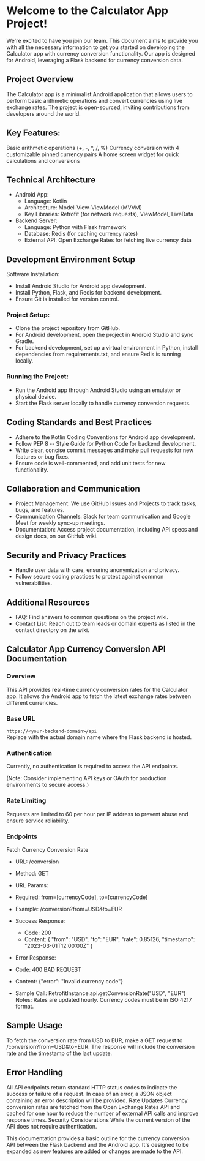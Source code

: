 # Welcome to the Calculator App Project!

We're excited to have you join our team. This document aims to provide you with all the necessary information to get you started on developing the Calculator app with currency conversion functionality. Our app is designed for Android, leveraging a Flask backend for currency conversion data.
## Project Overview
The Calculator app is a minimalist Android application that allows users to perform basic arithmetic operations and convert currencies using live exchange rates. The project is open-sourced, inviting contributions from developers around the world.
## Key Features:
Basic arithmetic operations (+, -, *, /, %)
Currency conversion with 4 customizable pinned currency pairs
A home screen widget for quick calculations and conversions
## Technical Architecture
- Android App:
  - Language: Kotlin
  - Architecture: Model-View-ViewModel (MVVM)
  - Key Libraries: Retrofit (for network requests), ViewModel, LiveData
- Backend Server:
  - Language: Python with Flask framework
  - Database: Redis (for caching currency rates)
  - External API: Open Exchange Rates for fetching live currency data
## Development Environment Setup
Software Installation:
- Install Android Studio for Android app development.
- Install Python, Flask, and Redis for backend development.
- Ensure Git is installed for version control.
### Project Setup:
- Clone the project repository from GitHub.
- For Android development, open the project in Android Studio and sync Gradle.
- For backend development, set up a virtual environment in Python, install dependencies from requirements.txt, and ensure Redis is running locally.
### Running the Project:
- Run the Android app through Android Studio using an emulator or physical device.
- Start the Flask server locally to handle currency conversion requests.
## Coding Standards and Best Practices
- Adhere to the Kotlin Coding Conventions for Android app development.
- Follow PEP 8 -- Style Guide for Python Code for backend development.
- Write clear, concise commit messages and make pull requests for new features or bug fixes.
- Ensure code is well-commented, and add unit tests for new functionality.
## Collaboration and Communication
- Project Management: We use GitHub Issues and Projects to track tasks, bugs, and features.
- Communication Channels: Slack for team communication and Google Meet for weekly sync-up meetings.
- Documentation: Access project documentation, including API specs and design docs, on our GitHub wiki.
## Security and Privacy Practices
- Handle user data with care, ensuring anonymization and privacy.
- Follow secure coding practices to protect against common vulnerabilities.
## Additional Resources
- FAQ: Find answers to common questions on the project wiki.
- Contact List: Reach out to team leads or domain experts as listed in the contact directory on the wiki.
## Calculator App Currency Conversion API Documentation
### Overview
This API provides real-time currency conversion rates for the Calculator app. It allows the Android app to fetch the latest exchange rates between different currencies.
### Base URL
```https://<your-backend-domain>/api```
<br>
Replace <your-backend-domain> with the actual domain name where the Flask backend is hosted.
### Authentication
Currently, no authentication is required to access the API endpoints.

(Note: Consider implementing API keys or OAuth for production environments to secure access.)
### Rate Limiting
Requests are limited to 60 per hour per IP address to prevent abuse and ensure service reliability.
### Endpoints
Fetch Currency Conversion Rate
- URL: /conversion
- Method: GET
- URL Params:
- Required: from=[currencyCode], to=[currencyCode]
- Example: /conversion?from=USD&to=EUR
- Success Response:
  - Code: 200
  - Content:
    {
 "from": "USD",
 "to": "EUR",
 "rate": 0.85126,
 "timestamp": "2023-03-01T12:00:00Z"
}

- Error Response:
- Code: 400 BAD REQUEST
- Content: {"error": "Invalid currency code"}
- Sample Call:
RetrofitInstance.api.getConversionRate("USD", "EUR")
Notes:
Rates are updated hourly.
Currency codes must be in ISO 4217 format.
## Sample Usage
To fetch the conversion rate from USD to EUR, make a GET request to /conversion?from=USD&to=EUR. The response will include the conversion rate and the timestamp of the last update.

## Error Handling
All API endpoints return standard HTTP status codes to indicate the success or failure of a request. In case of an error, a JSON object containing an error description will be provided.
Rate Updates
Currency conversion rates are fetched from the Open Exchange Rates API and cached for one hour to reduce the number of external API calls and improve response times.
Security Considerations
While the current version of the API does not require authentication.

This documentation provides a basic outline for the currency conversion API between the Flask backend and the Android app. It's designed to be expanded as new features are added or changes are made to the API.
